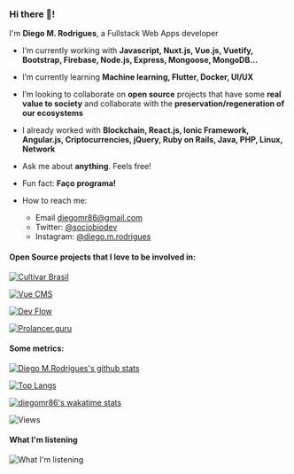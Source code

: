 ### Hi there 👋!

I'm **Diego M. Rodrigues**, a Fullstack Web Apps developer

- I’m currently working with **Javascript, Nuxt.js, Vue.js, Vuetify, Bootstrap, Firebase, Node.js, Express, Mongoose, MongoDB...**
  
- I’m currently learning **Machine learning, Flutter, Docker, UI/UX**
- I’m looking to collaborate on **open source** projects that have some **real value to society** and collaborate with the **preservation/regeneration of our ecosystems**
- I already worked with **Blockchain, React.js, Ionic Framework, Angular.js, Criptocurrencies, jQuery, Ruby on Rails, Java, PHP, Linux, Network**
- Ask me about **anything**. Feels free!
- Fun fact: **Faço programa!**
- How to reach me: 
  - Email [diegomr86@gmail.com](mailto:diegomr86@gmail.com)
  - Twitter: [@sociobiodev](https://twitter.com/sociobiodev)
  - Instagram: [@diego.m.rodrigues](https://www.instagram.com/diego.m.rodrigues/)

#### Open Source projects that I love to be involved in:

[![Cultivar Brasil](https://github-readme-stats.vercel.app/api/pin/?username=diegomr86&repo=cultivar&theme=dark)](https://www.cultivarbrasil.com)

[![Vue CMS](https://github-readme-stats.vercel.app/api/pin/?username=diegomr86&repo=vue-cms&theme=dark)](https://github.com/diegomr86/vue-cms)

[![Dev Flow](https://github-readme-stats.vercel.app/api/pin/?username=terrakrya&repo=dev-flow&theme=dark)](https://github.com/terrakryadiegormr86/dev-flow)

[![Prolancer.guru](https://github-readme-stats.vercel.app/api/pin/?username=squad-on&repo=tekoa&theme=dark)](https://tekoa.terrakrya.com/)

#### Some metrics:

[![Diego M.Rodrigues's github stats](https://github-readme-stats.vercel.app/api?username=diegomr86&include_all_commits=true&count_private=true&show_icons=true&line_height=20&theme=dark)](https://github.com/anuraghazra/github-readme-stats)

[![Top Langs](https://github-readme-stats.vercel.app/api/top-langs/?username=diegomr86&langs_count=8&theme=dark)](https://github.com/anuraghazra/github-readme-stats)

[![diegomr86's wakatime stats](https://github-readme-stats.vercel.app/api/wakatime?username=diegomr86)](https://github.com/anuraghazra/github-readme-stats)

![Views](https://komarev.com/ghpvc/?username=diegomr86&color=green)

#### What I'm listening

![What I'm listening](https://spotify-recently-played-readme.vercel.app/api?user=12143605349)
